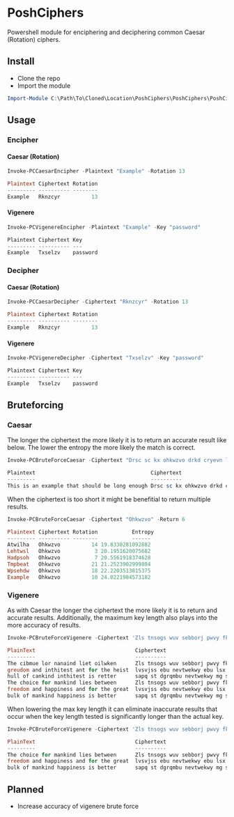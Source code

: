 # PoshCiphers
Powershell module for enciphering and deciphering common Caesar (Rotation) ciphers.

## Install
* Clone the repo
* Import the module
```powershell
Import-Module C:\Path\To\Cloned\Location\PoshCiphers\PoshCiphers\PoshCiphers.psd1
```

## Usage
### Encipher
#### Caesar (Rotation)
```powershell
Invoke-PCCaesarEncipher -Plaintext "Example" -Rotation 13

Plaintext Ciphertext Rotation
--------- ---------- --------
Example   Rknzcyr          13
```

#### Vigenere
```powershell
Invoke-PCVigenereEncipher -Plaintext "Example" -Key "password"

Plaintext Ciphertext Key
--------- ---------- ---
Example   Txselzv    password
```

### Decipher
#### Caesar (Rotation)
```powershell
Invoke-PCCaesarDecipher -Ciphertext "Rknzcyr" -Rotation 13

Plaintext Ciphertext Rotation
--------- ---------- --------
Example   Rknzcyr          13
```

#### Vigenere
```powershell
Invoke-PCVigenereDecipher -Ciphertext "Txselzv" -Key "password"

Plaintext Ciphertext Key
--------- ---------- ---
Example   Txselzv    password
```

## Bruteforcing
### Caesar
The longer the ciphertext the more likely it is to return an accurate result like below. The lower the entropy the more likely the match is correct.
```powershell
Invoke-PCBruteForceCaesar -Ciphertext "Drsc sc kx ohkwzvo drkd cryevn lo vyxq oxyeqr"

Plaintext                                     Ciphertext                                    Rotation           Entropy
---------                                     ----------                                    --------           ------
This is an example that should be long enough Drsc sc kx ohkwzvo drkd cryevn lo vyxq oxyeqr       10 109.798786942039
```
When the ciphertext is too short it might be benefitial to return multiple results.
```powershell
Invoke-PCBruteForceCaesar -Ciphertext "Ohkwzvo" -Return 6

Plaintext Ciphertext Rotation           Entropy
--------- ---------- --------           ------
Atwilha   Ohkwzvo          14 19.8330281092882
Lehtwsl   Ohkwzvo           3 20.1951620075682
Hadpsoh   Ohkwzvo           7 20.5561918374628
Tmpbeat   Ohkwzvo          21 21.2523902999804
Wpsehdw   Ohkwzvo          18 22.2203513815375
Example   Ohkwzvo          10 24.0221984573182
```

### Vigenere
As with Caesar the longer the ciphertext the more likely it is to return and accurate results. Additionally, the maximum key length also plays into the more accuracy of results.
```powershell
Invoke-PCBruteForceVigenere -Ciphertext 'Zls tnsogs wuv sebborj pwvy fkxkvkr lvsvjss ebu nevtwekwy ebu lsx xvv mvkeh sapq st dgrqmbu nevtwekwy mg skxzif' -Return 2

PlainText                                Ciphertext                               Key                           Entropy
---------                                ----------                               ---                           -------
The cibmue lor nanaind liet oilwken      Zls tnsogs wuv sebborj pwvy fkxkvkr      GEORFRCMOLGEFEOBGE   210.614486327131
greudom and inthitest ant for the heist  lvsvjss ebu nevtwekwy ebu lsx xvv mvkeh
hull of cankind inthitest is retter      sapq st dgrqmbu nevtwekwy mg skxzif
The choice for mankind lies between      Zls tnsogs wuv sebborj pwvy fkxkvkr      GEORGE               216.636909401074
freedom and happiness and for the great  lvsvjss ebu nevtwekwy ebu lsx xvv mvkeh
bulk of mankind happiness is better      sapq st dgrqmbu nevtwekwy mg skxzif
```
When lowering the max key length it can eliminate inaccurate results that occur when the key length tested is significantly longer than the actual key.
```powershell
Invoke-PCBruteForceVigenere -Ciphertext 'Zls tnsogs wuv sebborj pwvy fkxkvkr lvsvjss ebu nevtwekwy ebu lsx xvv mvkeh sapq st dgrqmbu nevtwekwy mg skxzif' -MaxKeyLength 10

PlainText                                Ciphertext                               Key                           Entropy
---------                                ----------                               ---                           -------
The choice for mankind lies between      Zls tnsogs wuv sebborj pwvy fkxkvkr      GEORGE               216.636909401074
freedom and happiness and for the great  lvsvjss ebu nevtwekwy ebu lsx xvv mvkeh
bulk of mankind happiness is better      sapq st dgrqmbu nevtwekwy mg skxzif
```
## Planned
- Increase accuracy of vigenere brute force